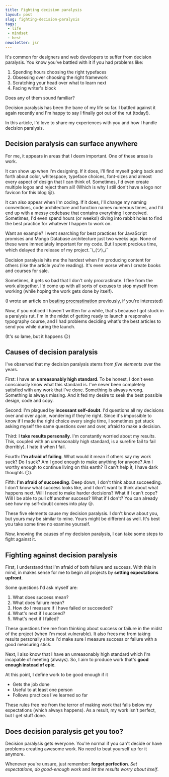 ```yaml
---
title: Fighting decision paralysis
layout: post
slug: fighting-decision-paralysis
tags:
 - life
 - mindset
 - best
newsletter: jsr
---
```


It's common for designers and web developers to suffer from decision paralysis. You know you've battled with it if you had problems like:

1. Spending hours choosing the right typefaces
2. Obsessing over choosing the right framework
3. Scratching your head over what to learn next
4. Facing writer's block

Does any of them sound familiar?

Decision paralysis has been the bane of my life so far. I battled against it again recently and I'm happy to say I finally got out of the rut (today!).

In this article, I'd love to share my experiences with you and how I handle decision paralysis.

<!--more-->

## Decision paralysis can surface anywhere

For me, it appears in areas that I deem important. One of these areas is work.

It can show up when I'm designing. If it does, I'll find myself going back and forth about color, whitespace, typeface choices, font-sizes and almost every aspect of design that I can think of. Sometimes, I'd even create multiple logos and reject them all! (Which is why I still don't have a logo nor favicon for this blog 😒).

It can also appear when I'm coding. If it does, I'll change my naming conventions, code architecture and function names numerous times, and I'd end up with a messy codebase that contains everything I conceived. Sometimes, I'd even spend hours (or weeks!) diving into rabbit holes to find the best practice for whatever I happen to work on.

Want an example? I went searching for best practices for JavaScript promises and Mongo Database architecture just two weeks ago. None of these were immediately important for my code. But I spent precious time, which delayed the release of my project.<span class="kaomoji">¯\\\_(ツ)\_/¯</span>

Decision paralysis hits me the hardest when I'm producing content for others (like the article you're reading). It's even worse when I create books and courses for sale.

Sometimes, it gets so bad that I don't only procrastinate. I flee from the work altogether. I'd come up with all sorts of excuses to stop myself from working (while hoping the work gets done by itself).

(I wrote an article on [beating procrastination](https://zellwk.com/blog/procrastination/) previously, if you're interested)

Now, if you noticed I haven't written for a while, that's because I got stuck in a paralysis rut. I'm in the midst of getting ready to launch a responsive typography course, and I had problems deciding what's the best articles to send you while during the launch.

(It's so lame, but it happens 😑)

## Causes of decision paralysis

I've observed that my decision paralysis stems from *five elements* over the years.

First: I have an **unreasonably high standard**. To be honest, I don't even consciously know what this standard is. I've never been completely satisfied with any work that I've done. Something is always wrong. Something is always missing. And it fed my desire to seek the best possible design, code and copy.

Second: I'm plagued by **incessant self-doubt**. I'd questions all my decisions over and over again, wondering if they're right. Since it's impossible to know if I made the right choice every single time, I sometimes get stuck asking myself the same questions over and over, afraid to make a decision.

Third: I **take results personally**. I'm constantly worried about my results. This, coupled with an unreasonably high standard, is a surefire fail to fail (horribly). I hate it when I fail.

Fourth: **I'm afraid of failing**. What would it mean if others say my work suck? Do I suck? Am I good enough to make anything for anyone? Am I worthy enough to continue living on this earth? (I can't help it, I have dark thoughts 😶).

Fifth: **I'm afraid of succeeding**. Deep down, I don't think about succeeding. I don't know what success looks like, and I don't want to think about what happens next. Will I need to make harder decisions? What if I can't cope? Will I be able to pull off another success? What if I don't? You can already see how my self-doubt comes into play 😒.

These five elements cause my decision paralysis. I don't know about you, but yours may be similar to mine. Yours might be different as well. It's best you take some time no examine yourself.

Now, knowing the causes of my decision paralysis, I can take some steps to fight against it.

## Fighting against decision paralysis

First, I understand that I'm afraid of both failure and success. With this in mind, in makes sense for me to begin all projects by **setting expectations upfront**.

Some questions I'd ask myself are:

1. What does success mean?
2. What does failure mean?
3. How do I measure if I have failed or succeeded?
4. What's next if I succeed?
5. What's next if I failed?

These questions free me from thinking about success or failure in the midst of the project (when I'm most vulnerable). It also frees me from taking results personally since I'd make sure I measure success or failure with a good measuring stick.

Next, I also know that I have an unreasonably high standard which I'm incapable of meeting (always). So, I aim to produce work that's **good enough instead of epic**.

At this point, I define work to be good enough if it

- Gets the job done
- Useful to at least one person
- Follows practices I've learned so far

These rules free me from the terror of making work that falls below my expectations (which always happens). As a result, my work isn't perfect, but I get stuff done.

## Does decision paralysis get you too?

Decision paralysis gets everyone. You're normal if you can't decide or have problems creating awesome work. No need to beat yourself up for it anymore.

Whenever you're unsure, just remember: **forget perfection**. *Set expectations*, *do good-enough work* and *let the results worry about itself*.

